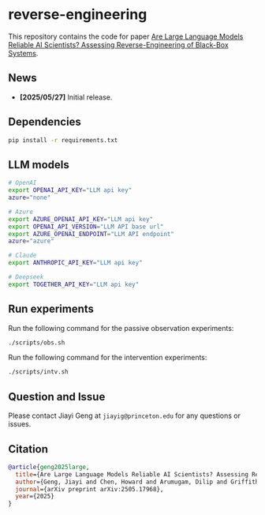 # reverse-engineering

This repository contains the code for paper [Are Large Language Models Reliable AI Scientists? Assessing Reverse-Engineering of Black-Box Systems](https://arxiv.org/pdf/2505.17968).

## News
- **[2025/05/27]** Initial release.


## Dependencies
```bash
pip install -r requirements.txt
```

## LLM models
```bash
# OpenAI
export OPENAI_API_KEY="LLM api key"
azure="none"

# Azure
export AZURE_OPENAI_API_KEY="LLM api key"
export OPENAI_API_VERSION="LLM API base url"
export AZURE_OPENAI_ENDPOINT="LLM API endpoint"
azure="azure"

# Claude
export ANTHROPIC_API_KEY="LLM api key"

# Deepseek
export TOGETHER_API_KEY="LLM api key"
```


## Run experiments
Run the following command for the passive observation experiments:
```bash
./scripts/obs.sh
```

Run the following command for the intervention experiments:
```bash
./scripts/intv.sh
```



## Question and Issue
Please contact Jiayi Geng at `jiayig@princeton.edu` for any questions or issues.


## Citation
```bibtex
@article{geng2025large,
  title={Are Large Language Models Reliable AI Scientists? Assessing Reverse-Engineering of Black-Box Systems},
  author={Geng, Jiayi and Chen, Howard and Arumugam, Dilip and Griffiths, Thomas L},
  journal={arXiv preprint arXiv:2505.17968},
  year={2025}
}
```
